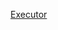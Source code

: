 [Executor](https://docs.oracle.com/en/java/javase/13/docs/api/java.base/java/util/concurrent/Executor.html)

